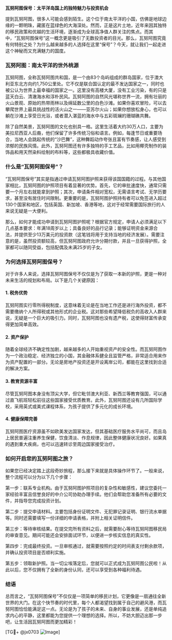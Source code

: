 **瓦努阿图保号：太平洋岛国上的独特魅力与投资机会**

提到瓦努阿图，很多人可能会感到陌生。这个位于南太平洋的小国，仿佛是地球边缘的一颗明珠，藏匿在蓝绿色的大海深处。然而，正是这片土地，近年来因其独特的移民政策和优越的生活环境，逐渐成为全球高净值人群关注的焦点。而其中，“瓦努阿图保号”这一概念更是吸引了无数投资者的目光。那么，瓦努阿图究竟有何特别之处？为什么越来越多的人选择在这里“保号”？今天，就让我们一起走进这个神秘而又充满魅力的国度。

### 瓦努阿图：南太平洋的世外桃源

瓦努阿图，全称瓦努阿图共和国，是一个由83个岛屿组成的群岛国家，位于澳大利亚东北方向约1,750公里处。它不仅是联合国认定的最不发达国家之一，同时也被公认为世界上最幸福的国家之一。这里没有高楼大厦，没有工业污染，有的只是蓝天白云、清澈海水和淳朴民风。瓦努阿图的自然风光堪称世界一流，拥有壮丽的火山景观、原始的热带雨林以及绵延数公里的白色沙滩。如果你喜欢冒险，可以去攀爬世界上最具挑战性的活火山之一——亚苏尔火山；如果你想放松身心，也可以躺在沙滩上享受日光浴，或者潜入湛蓝的海水中与五彩斑斓的珊瑚礁共舞。

除了自然美景，瓦努阿图的文化也别具一格。这里生活着大约30万人口，主要为美拉尼西亚人后裔，他们保留了许多传统习俗和语言。例如，每逢节日或重要场合，当地人会跳起传统的“沙巴舞”，这种舞蹈动作夸张且富有节奏感，让人感受到浓郁的民族风情。此外，瓦努阿图还有许多独特的手工艺品，比如用椰壳制作的装饰品和用天然染料绘制的布料等，这些都极具收藏价值。

### 什么是“瓦努阿图保号”？

“瓦努阿图保号”其实是指通过申请瓦努阿图护照来获得该国国籍的过程。与其他国家相比，瓦努阿图的护照项目有着显著的优势。首先，它的审批速度快，通常只需要一个月左右就能拿到护照；其次，申请条件相对宽松，无需语言考试、无学历要求，甚至没有居住时间限制。更重要的是，瓦努阿图护照持有者可以免签进入超过130个国家和地区，包括英国、新加坡、香港等地，这对于经常需要国际旅行的人来说无疑是一大便利。

那么，如何才能成功申请到瓦努阿图护照呢？根据官方规定，申请人必须满足以下几点基本要求：年满18周岁以上；具备良好的品行记录；能够证明资金来源合法，并提供至少13万美元的投资款（这笔钱将用于支持当地的经济发展）。需要注意的是，虽然投资额较高，但瓦努阿图政府允许分期付款，并且一旦获得护照，全家都可以随同受益，包括配偶及未满25岁的子女。

### 为何选择瓦努阿图保号？

对于许多人来说，选择瓦努阿图保号不仅仅是为了获取一本新的护照，更是一种对未来生活的规划和布局。以下是几个关键原因：

#### 1. **税务优势**
瓦努阿图实行零所得税制度，这意味着无论是在当地工作还是进行海外投资，都不需要缴纳个人所得税或其他形式的企业税。这对那些希望降低税负的高收入人群来说，无疑是一个巨大的吸引力。同时，瓦努阿图也没有遗产税，这使得财富传承变得更加简单高效。

#### 2. **资产保护**
随着全球经济不确定性加剧，越来越多的人开始重视资产的安全性。而瓦努阿图作为一个政治稳定、经济独立的小国，其金融体系健全且监管严格，非常适合用来作为资产配置的一部分。无论是房地产投资还是开设离岸公司，都能在这里找到合适的解决方案。

#### 3. **教育资源丰富**
尽管瓦努阿图本身没有顶尖大学，但它毗邻澳大利亚、新西兰等教育强国，可以通过直飞航班轻松前往这些国家接受优质教育。此外，瓦努阿图还设有几所国际学校，采用英式或美式课程体系，为孩子提供了多元化的成长环境。

#### 4. **健康保障完善**
瓦努阿图医疗资源虽不如欧美发达国家发达，但其基础医疗服务水平尚可，而且岛上居民普遍注重养生保健，饮食清淡、作息规律，因此整体健康状况良好。如果真的遇到重大疾病，也可以迅速转诊至周边国家接受治疗。

### 如何开启您的瓦努阿图之旅？

如果您已经决定踏上这段奇妙旅程，那么接下来就是具体操作环节了。一般来说，整个流程可以分为以下几个步骤：

第一步：联系专业机构。由于瓦努阿图护照项目的复杂性和敏感性，建议您委托一家经验丰富且信誉良好的中介公司协助办理手续。他们会帮助您准备所有必要的文件，并指导您完成投资计划。

第二步：提交申请材料。主要包括身份证明文件、无犯罪记录证明、银行流水单据等。同时还需要填写一份详细的申请表格，并附上相关证明信件。

第三步：等待审核结果。在提交完所有资料之后，就需要耐心等待瓦努阿图移民局的审查意见。期间可能还会安排面试环节，以便进一步核实信息的真实性。

第四步：完成最终投资。一旦审核通过，就需要按照约定的时间表支付剩余款项，并确认投资项目是否顺利实施。

第五步：领取新护照。当一切尘埃落定后，您就可以正式成为瓦努阿图公民啦！从此以后，您不仅拥有了全新的身份认同，还可以享受到各种福利待遇。

### 结语

总而言之，“瓦努阿图保号”不仅仅是一项简单的移民计划，它更像是一扇通往全新世界的大门。在这个快节奏的时代里，每个人都渴望找到属于自己的避风港，而瓦努阿图恰恰能满足这一点。无论是为了孩子的未来、自身的事业发展，还是单纯追求内心的平静，这里都能为您提供一个理想的选择。所以，不妨大胆迈出那一步吧，让生活因瓦努阿图而更加精彩！

[TG💪+ @jx0703 ![Image](https://github.com/user-attachments/assets/dbca1d08-cadb-493c-b0ec-ad6f7a83f270)]